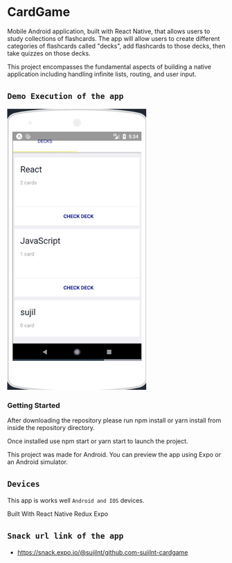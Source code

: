 # CardGame

Mobile Android application, built with React Native, that allows users to study collections of flashcards. The app will allow users to create different categories of flashcards called "decks", add flashcards to those decks, then take quizzes on those decks.

This project encompasses the fundamental aspects of building a native application including handling infinite lists, routing, and user input.


## `Demo Execution of the app`
![alt text](./screenshots/cardAndroid.gif)

### Getting Started
After downloading the repository please run npm install or yarn install from inside the repository directory.

Once installed use npm start or yarn start to launch the project.

This project was made for Android. You can preview the app using Expo or an Android simulator.

 
## `Devices`
This app is works well `Android and IOS` devices.

Built With
React Native
Redux
Expo

## `Snack url link of the app` 
- https://snack.expo.io/@sujilnt/github.com-sujilnt-cardgame
